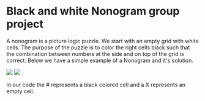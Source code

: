 Black and white Nonogram group project
==============================

A nonogram is a picture logic puzzle. We start with an empty grid with white cells. The purpose of the puzzle is to color the right cells black such that the combination between numbers at the side and on top of the grid is correct. Below we have a simple example of a Nonogram and it's solution.

![](http://www4.cs.umanitoba.ca/~jacky/Teaching/Courses/COMP_4190-ArtificialIntelligence/current/Assignments/Assignment1/Puzzles/nonogram1.png)
![](http://www4.cs.umanitoba.ca/~jacky/Teaching/Courses/COMP_4190-ArtificialIntelligence/current/Assignments/Assignment1/Puzzles/nonogram1-solution.png)

In our code the # represents a black colored cell and a X represents an empty cell.




